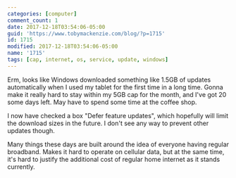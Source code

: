 ```yaml
---
categories: [computer]
comment_count: 1
date: 2017-12-18T03:54:06-05:00
guid: 'https://www.tobymackenzie.com/blog/?p=1715'
id: 1715
modified: 2017-12-18T03:54:06-05:00
name: '1715'
tags: [cap, internet, os, service, update, windows]
---
```


Erm, looks like Windows downloaded something like 1.5GB of updates automatically when I used my tablet for the first time in a long time.  Gonna make it really hard to stay within my 5GB cap<!--more--> for the month, and I've got 20 some days left.  May have to spend some time at the coffee shop.

I now have checked a box "Defer feature updates", which hopefully will limit the download sizes in the future.  I don't see any way to prevent other updates though.

Many things these days are built around the idea of everyone having regular broadband.  Makes it hard to operate on cellular data, but at the same time, it's hard to justify the additional cost of regular home internet as it stands currently.
